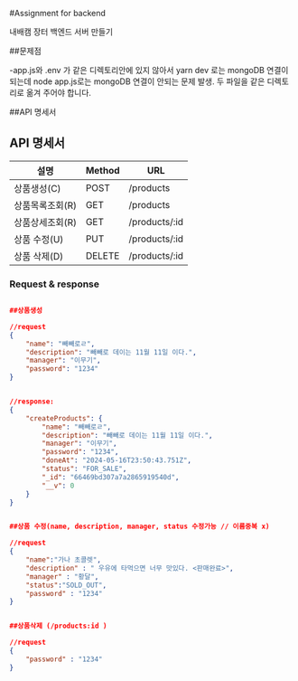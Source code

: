 #Assignment for backend

내배캠 장터 백엔드 서버 만들기



##문제점

-app.js와 .env 가 같은 디렉토리안에 있지 않아서 yarn dev 로는 mongoDB 연결이 되는데
node app.js로는  mongoDB 연결이 안되는 문제 발생.
두 파일을 같은 디렉토리로 옮겨 주어야 합니다.





##API 명세서

## API 명세서

| 설명         | Method   |    URL        |
|-------------|----------|---------------|
| 상품생성(C)   | POST     | /products     |
| 상품목록조회(R)| GET      | /products     |
| 상품상세조회(R)| GET      | /products/:id |
| 상품 수정(U)  | PUT      | /products/:id |
| 상품 삭제(D)  | DELETE   | /products/:id |



### Request & response

```json

##상품생성

//request
{ 
    "name": "빼빼로ㄹ", 
    "description": "빼빼로 데이는 11월 11일 이다.", 
    "manager": "이무기", 
    "password": "1234" 
}


//response:
{
    "createProducts": {
        "name": "빼빼로ㄹ",
        "description": "빼빼로 데이는 11월 11일 이다.",
        "manager": "이무기",
        "password": "1234",
        "doneAt": "2024-05-16T23:50:43.751Z",
        "status": "FOR_SALE",
        "_id": "66469bd307a7a2865919540d",
        "__v": 0
    }
}


##상품 수정(name, description, manager, status 수정가능 // 이름중복 x)

//request
{
	"name":"가나 초콜렛",
	"description" : " 우유에 타먹으면 너무 맛있다. <판매완료>",
	"manager" : "황달",
	"status":"SOLD_OUT",
	"password" : "1234"
}                           


##상품삭제 (/products:id )

//request
{
	"password" : "1234"
}






